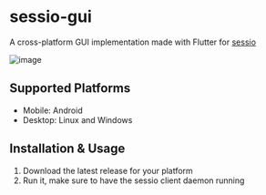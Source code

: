 # sessio-gui

A cross-platform GUI implementation made with Flutter for [sessio](https://github.com/0xc0ffee1/sessio)

![image](https://github.com/user-attachments/assets/18390b29-7699-4224-9197-b8c3a61bc691)


## Supported Platforms
- Mobile: Android
- Desktop: Linux and Windows

## Installation & Usage

1. Download the latest release for your platform
2. Run it, make sure to have the sessio client daemon running
